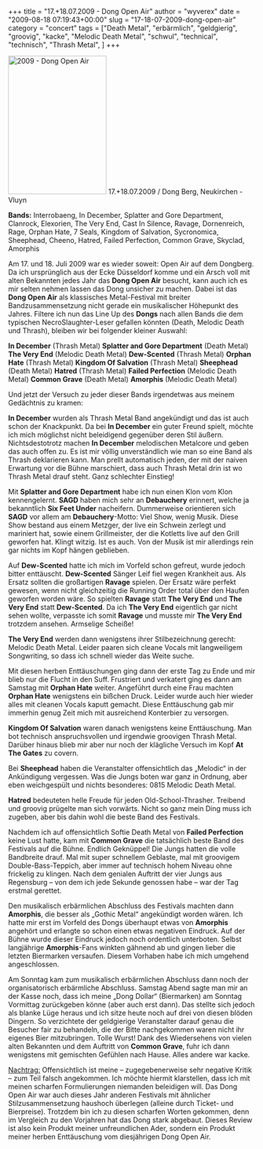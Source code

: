 +++
title = "17.+18.07.2009 - Dong Open Air"
author = "wyverex"
date = "2009-08-18 07:19:43+00:00"
slug = "17-18-07-2009-dong-open-air"
category = "concert"
tags = ["Death Metal", "erbärmlich", "geldgierig", "groovig", "kacke", "Melodic Death Metal", "schwul", "technical", "technisch", "Thrash Metal", ]
+++

<img src="http://necroslaughter.de/wp-content/uploads/2009/08/2009-Dong-Open-Air.jpg" alt="2009 - Dong Open Air" title="2009 - Dong Open Air" width="200" height="282" class="coverImg" />
17.+18.07.2009 / Dong Berg, Neukirchen - Vluyn

**Bands:**
Interrobaeng, In December, Splatter and Gore Department, Clanrock, Elexorien, The Very End, Cast In Silence, Ravage, Dornenreich, Rage, Orphan Hate, 7 Seals, Kingdom of Salvation, Sycronomica, Sheephead, Cheeno, Hatred, Failed Perfection, Common Grave, Skyclad, Amorphis

Am 17. und 18. Juli 2009 war es wieder soweit: Open Air auf dem Dongberg. Da ich ursprünglich aus der Ecke Düsseldorf komme und ein Arsch voll mit alten Bekannten jedes Jahr das **Dong Open Air** besucht, kann auch ich es mir selten nehmen lassen das Dong unsicher zu machen. Dabei ist das **Dong Open Air** als klassisches Metal-Festival mit breiter Bandzusammensetzung nicht gerade ein musikalischer Höhepunkt des Jahres.
Filtere ich nun das Line Up des **Dongs** nach allen Bands die dem typischen NecroSlaughter-Leser gefallen könnten (Death, Melodic Death und Thrash), bleiben wir bei folgender kleiner Auswahl:

**In December** (Thrash Metal)
**Splatter and Gore Department** (Death Metal)
**The Very End** (Melodic Death Metal)
**Dew-Scented** (Thrash Metal)
**Orphan Hate** (Thrash Metal)
**Kingdom Of Salvation** (Thrash Metal)
**Sheephead** (Death Metal)
**Hatred** (Thrash Metal)
**Failed Perfection** (Melodic Death Metal)
**Common Grave** (Death Metal)
**Amorphis** (Melodic Death Metal)
</ul>



Und jetzt der Versuch zu jeder dieser Bands irgendetwas aus meinem Gedächtnis zu kramen:

**In December** wurden als Thrash Metal Band angekündigt und das ist auch schon der Knackpunkt. Da bei **In December** ein guter Freund spielt, möchte ich mich möglichst nicht beleidigend gegenüber deren Stil äußern. Nichtsdestotrotz machen **In December** melodischen Metalcore und geben das auch offen zu. Es ist mir völlig unverständlich wie man so eine Band als Thrash deklarieren kann. Man prellt automatisch jeden, der mit der naiven Erwartung vor die Bühne marschiert, dass auch Thrash Metal drin ist wo Thrash Metal drauf steht. Ganz schlechter Einstieg!

Mit **Splatter and Gore Department** habe ich nun einen Klon vom Klon kennengelernt. **SAGD** haben mich sehr an **Debauchery** erinnert, welche ja bekanntlich **Six Feet Under** nacheifern. Dummerweise orientieren sich **SAGD** vor allem am **Debauchery**-Motto: Viel Show, wenig Musik. Diese Show bestand aus einem Metzger, der live ein Schwein zerlegt und mariniert hat, sowie einem Grillmeister, der die Kotletts live auf den Grill geworfen hat. Klingt witzig. Ist es auch. Von der Musik ist mir allerdings rein gar nichts im Kopf hängen geblieben.

Auf **Dew-Scented** hatte ich mich im Vorfeld schon gefreut, wurde jedoch bitter enttäuscht. **Dew-Scented** Sänger Leif fiel wegen Krankheit aus. Als Ersatz sollten die großartigen **Ravage** spielen. Der Ersatz wäre perfekt gewesen, wenn nicht gleichzeitig die Running Order total über den Haufen geworfen worden wäre. So spielten **Ravage** statt **The Very End** und **The Very End** statt **Dew-Scented**. Da ich **The Very End** eigentlich gar nicht sehen wollte, verpasste ich somit **Ravage** und musste mir **The Very End** trotzdem ansehen. Armselige Scheiße!

**The Very End** werden dann wenigstens ihrer Stilbezeichnung gerecht: Melodic Death Metal. Leider paaren sich cleane Vocals mit langweiligem Songwriting, so dass ich schnell wieder das Weite suche.

Mit diesen herben Enttäuschungen ging dann der erste Tag zu Ende und mir blieb nur die Flucht in den Suff. Frustriert und verkatert ging es dann am Samstag mit **Orphan Hate** weiter. Angeführt durch eine Frau machten **Orphan Hate** wenigstens ein bißchen Druck. Leider wurde auch hier wieder alles mit cleanen Vocals kaputt gemacht. Diese Enttäuschung gab mir immerhin genug Zeit mich mit ausreichend Konterbier zu versorgen.

**Kingdom Of Salvation** waren danach wenigstens keine Enttäuschung. Man bot technisch anspruchsvollen und irgendwie groovigen Thrash Metal. Darüber hinaus blieb mir aber nur noch der klägliche Versuch im Kopf **At The Gates** zu covern.

Bei **Sheephead** haben die Veranstalter offensichtlich das „Melodic“ in der Ankündigung vergessen. Was die Jungs boten war ganz in Ordnung, aber eben weichgespült und nichts besonderes: 0815 Melodic Death Metal.

**Hatred** bedeuteten helle Freude für jeden Old-School-Thrasher. Treibend und groovig prügelte man sich vorwärts. Nicht so ganz mein Ding muss ich zugeben, aber bis dahin wohl die beste Band des Festivals.

Nachdem ich auf offensichtlich Softie Death Metal von **Failed Perfection** keine Lust hatte, kam mit **Common Grave** die tatsächlich beste Band des Festivals auf die Bühne. Endlich Geknüppel! Die Jungs hatten die volle Bandbreite drauf. Mal mit super schnellem Geblaste, mal mit groovigem Double-Bass-Teppich, aber immer auf technisch hohem Niveau ohne frickelig zu klingen. Nach dem genialen Auftritt der vier Jungs aus Regensburg – von dem ich jede Sekunde genossen habe – war der Tag erstmal gerettet.

Den musikalisch erbärmlichen Abschluss des Festivals machten dann **Amorphis**, die besser als „Gothic Metal“ angekündigt worden wären. Ich hatte mir erst im Vorfeld des Dongs überhaupt etwas von **Amorphis** angehört und erlangte so schon einen etwas negativen Eindruck. Auf der Bühne wurde dieser Eindruck jedoch noch ordentlich unterboten. Selbst langjährige **Amorphis**-Fans winkten gähnend ab und gingen lieber die letzten Biermarken versaufen. Diesem Vorhaben habe ich mich umgehend angeschlossen.

Am Sonntag kam zum musikalisch erbärmlichen Abschluss dann noch der organisatorisch erbärmliche Abschluss. Samstag Abend sagte man mir an der Kasse noch, dass ich meine „Dong Dollar“ (Biermarken) am Sonntag Vormittag zurückgeben könne (aber auch erst dann). Das stellte sich jedoch als blanke Lüge heraus und ich sitze heute noch auf drei von diesen blöden Dingern. So verzichtete der geldgierige Veranstalter darauf genau die Besucher fair zu behandeln, die der Bitte nachgekommen waren nicht ihr eigenes Bier mitzubringen. Tolle Wurst! Dank des Wiedersehens von vielen alten Bekannten und dem Auftritt von **Common Grave**, fuhr ich dann wenigstens mit gemischten Gefühlen nach Hause. Alles andere war kacke.

<ins datetime="2009-08-21T13:45:28+00:00">Nachtrag:</ins>
Offensichtlich ist meine – zugegebenerweise sehr negative Kritik – zum Teil falsch angekommen. Ich möchte hiermit klarstellen, dass ich mit meinen scharfen Formulierungen niemanden beleidigen will. Das Dong Open Air war auch dieses Jahr anderen Festivals mit ähnlicher Stilzusammensetzung haushoch überlegen (alleine durch Ticket- und Bierpreise). Trotzdem bin ich zu diesen scharfen Worten gekommen, denn im Vergleich zu den Vorjahren hat das Dong stark abgebaut. Dieses Review ist also kein Produkt meiner unfreundlichen Ader, sondern ein Produkt meiner herben Enttäuschung vom diesjährigen Dong Open Air.
